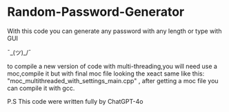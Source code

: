 # Random-Password-Generator
With this code you can generate any password with any length or type with GUI


  ¯\_(ツ)_/¯

to compile a new version of code with multi-threading,you will need use a moc,compile it but with final moc file looking the xeact same like this: "moc_multithreaded_with_settings_main.cpp" , after getting a moc file you can compile it with gcc.

P.S
This code were written fully by ChatGPT-4o
